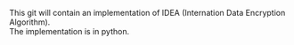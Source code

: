 This git will contain an implementation of IDEA (Internation Data Encryption Algorithm).<br>
The implementation is in python.
